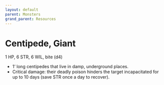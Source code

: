 ```yaml
---
layout: default
parent: Monsters
grand_parent: Resources
---
```


# Centipede, Giant

1 HP, 6 STR, 6 WIL, bite (d4)

- 1’ long centipedes that live in damp, underground places.
- Critical damage: their deadly poison hinders the target incapacitated for up to 10 days (save STR once a day to recover).


